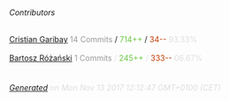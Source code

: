 ###### Contributors
[Cristian Garibay](https://github.com/amex4152)
<font color="#999">14 Commits</font> / <font color="#6cc644">714++</font> / <font color="#bd3c00"> 34--</font>
<font color="#dedede">93.33%&nbsp;<font color="#dedede"></font><font color="#f4f4f4"></font><br><br>
[Bartosz Różański](https://github.com/poszu)
<font color="#999">1 Commits</font> / <font color="#6cc644">245++</font> / <font color="#bd3c00"> 333--</font>
<font color="#dedede">06.67%&nbsp;<font color="#dedede"></font><font color="#f4f4f4"></font><br><br>
###### [Generated](https://github.com/jakeleboeuf/contributor) on Mon Nov 13 2017 12:12:47 GMT+0100 (CET)
